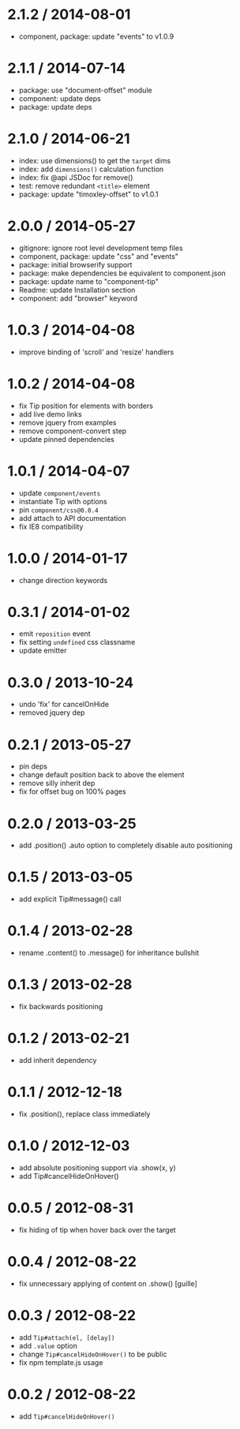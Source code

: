 
2.1.2 / 2014-08-01
==================

 * component, package: update "events" to v1.0.9

2.1.1 / 2014-07-14
==================

 * package: use "document-offset" module
 * component: update deps
 * package: update deps

2.1.0 / 2014-06-21
==================

 * index: use dimensions() to get the `target` dims
 * index: add `dimensions()` calculation function
 * index: fix @api JSDoc for remove()
 * test: remove redundant `<title>` element
 * package: update "timoxley-offset" to v1.0.1

2.0.0 / 2014-05-27
==================

 * gitignore: ignore root level development temp files
 * component, package: update "css" and "events"
 * package: initial browserify support
 * package: make dependencies be equivalent to component.json
 * package: update name to "component-tip"
 * Readme: update Installation section
 * component: add "browser" keyword

1.0.3 / 2014-04-08
==================

 * improve binding of 'scroll' and 'resize' handlers

1.0.2 / 2014-04-08
==================

 * fix Tip position for elements with borders
 * add live demo links
 * remove jquery from examples
 * remove component-convert step
 * update pinned dependencies

1.0.1 / 2014-04-07
==================

 * update `component/events`
 * instantiate Tip with options
 * pin `component/css@0.0.4`
 * add attach to API documentation
 * fix IE8 compatibility

1.0.0 / 2014-01-17
==================

 * change direction keywords

0.3.1 / 2014-01-02
==================

 * emit `reposition` event
 * fix setting `undefined` css classname
 * update emitter

0.3.0 / 2013-10-24
==================

 * undo 'fix' for cancelOnHide
 * removed jquery dep

0.2.1 / 2013-05-27
==================

 * pin deps
 * change default position back to above the element
 * remove silly inherit dep
 * fix for offset bug on 100% pages

0.2.0 / 2013-03-25
==================

 * add .position() .auto option to completely disable auto positioning

0.1.5 / 2013-03-05
==================

 * add explicit Tip#message() call

0.1.4 / 2013-02-28
==================

 * rename .content() to .message() for inheritance bullshit

0.1.3 / 2013-02-28
==================

 * fix backwards positioning

0.1.2 / 2013-02-21
==================

 * add inherit dependency

0.1.1 / 2012-12-18
==================

 * fix .position(), replace class immediately

0.1.0 / 2012-12-03
==================

 * add absolute positioning support via .show(x, y)
 * add Tip#cancelHideOnHover()

0.0.5 / 2012-08-31
==================

 * fix hiding of tip when hover back over the target

0.0.4 / 2012-08-22
==================

 * fix unnecessary applying of content on .show() [guille]

0.0.3 / 2012-08-22
==================

 * add `Tip#attach(el, [delay])`
 * add `.value` option
 * change `Tip#cancelHideOnHover()` to be public
 * fix npm template.js usage

0.0.2 / 2012-08-22
==================

 * add `Tip#cancelHideOnHover()`
